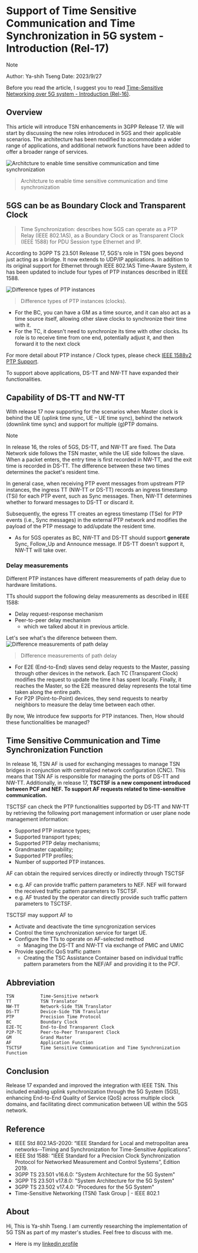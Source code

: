 # Support of Time Sensitive Communication and Time Synchronization in 5G system - Introduction (Rel-17)
>[!NOTE]
> Author: Ya-shih Tseng
> Date: 2023/9/27

Before you read the article, I suggest you to read  [Time-Sensitive Networking over 5G system - Introduction (Rel-16)](https://free5gc.org/blog/TSN/). 

## Overview
This article will introduce TSN enhancements in 3GPP Release 17. We will start by discussing the new roles introduced in 5GS and their applicable scenarios. The architecture has been modified to accommodate a wider range of applications, and additional network functions have been added to offer a broader range of services. 


![Architcture to enable time sensitive communication and time synchronization](20230927/tsn_architecture.png)
> Architcture to enable time sensitive communication and time synchronization

## 5GS can be as Boundary Clock and Transparent Clock
> Time Synchronization: describes how 5GS can operate as a PTP Relay (IEEE 802.1AS), as a Boundary Clock or as Transparent Clock (IEEE 1588) for PDU Session type Ethernet and IP.

According to 3GPP TS 23.501 Release 17, 5GS's role in TSN goes beyond just acting as a bridge. It now extends to UDP/IP applications. In addition to its original support for Ethernet through IEEE 802.1AS Time-Aware System, it has been updated to include four types of PTP instances described in IEEE 1588.

![Difference types of PTP instances](20230927/clocks.png)
> Difference types of PTP instances (clocks).

- For the BC, you can have a GM as a time source, and it can also act as a time source itself, allowing other slave clocks to synchronize their time with it.
- For the TC, it doesn't need to synchronize its time with other clocks. Its role is to receive time from one end, potentially adjust it, and then forward it to the next clock

For more detail about PTP instance / Clock types, please check [IEEE 1588v2 PTP Support](https://content.cisco.com/chapter.sjs?uri=%2Fsearchable%2Fchapter%2Fcontent%2Fen%2Fus%2Ftd%2Fdocs%2Frouters%2Fasr1000%2Fconfiguration%2Fguide%2Fchassis%2Fxe-16-5%2Fasr1000-software-config-guide-16-5%2F1588v2-ptp-asr.html.xml&query=ptp#con_1196705).


To support above applications, DS-TT and NW-TT have expanded their functionalities.

## Capability of DS-TT and NW-TT

With release 17 now supporting for the scenarios when Master clock is behind the UE (uplink time sync, UE – UE time sync), behind the network (downlink time sync) and support for multiple (g)PTP domains. 

>[!NOTE]
>In release 16, the roles of 5GS, DS-TT, and NW-TT are fixed. The Data Network side follows the TSN master, while the UE side follows the slave. When a packet enters, the entry time is first recorded in NW-TT, and the exit time is recorded in DS-TT. The difference between these two times determines the packet's resident time.

In general case, when receiving PTP event messages from upstream PTP instances, the ingress TT (NW-TT or DS-TT) records an ingress timestamp (TSi) for each PTP event, such as Sync messages. Then, NW-TT determines whether to forward messages to DS-TT or discard it.

Subsequently, the egress TT creates an egress timestamp (TSe) for PTP events (i.e., Sync messages) in the external PTP network and modifies the payload of the PTP message to add/update the resident time.

- As for 5GS operates as BC, NW-TT and DS-TT should support **generate** Sync, Follow_Up and Announce message. If DS-TT doesn't support it, NW-TT will take over.

### Delay measurements
Different PTP instances have different measurements of path delay due to hardware limitations.

TTs should support the following delay measurements as described in IEEE 1588:
- Delay request-response mechanism
- Peer-to-peer delay mechanism
  - which we talked about it in previous article.

Let's see what's the diference between them.
![Difference measurements of path delay](20230927/e2e_vs_p2p.png)
> Difference measurements of path delay
- For E2E (End-to-End) slaves send delay requests to the Master, passing through other devices in the network. Each TC (Transparent Clock) modifies the request to update the time it has spent locally. Finally, it reaches the Master, so the E2E measured delay represents the total time taken along the entire path.
- For P2P (Point-to-Point) devices, they send requests to nearby neighbors to measure the delay time between each other.

By now, We introduce few supports for PTP instances. Then, How should these functionalities be managed?
## Time Sensitive Communication and Time Synchronization Function
In release 16, TSN AF is used for exchanging messages to manage TSN bridges in conjunction with centralized network configuration (CNC). This means that TSN AF is responsible for managing the ports of DS-TT and NW-TT. Additionally, in release 17, **TSCTSF is a new component introduced between PCF and NEF. To support AF requests related to time-sensitive communication.**

TSCTSF can check the PTP functionalities supported by DS-TT and NW-TT by retrieving the following port management information or user plane node management information:
- Supported PTP instance types;
- Supported transport types;
- Supported PTP delay mechanisms;
- Grandmaster capability;
- Supported PTP profiles;
- Number of supported PTP instances.

AF can obtain the required services directly or indirectly through TSCTSF
- e.g. AF can provide traffic pattern parameters to NEF. NEF will forward the received traffic pattern parameters to TSCTSF.
- e.g. AF trusted by the operator can directly provide such traffic pattern parameters to TSCTSF.

TSCTSF may support AF to
- Activate and deactivate the time syncgronization services
- Control the time synchronization service for target UE.
- Configure the TTs to operate on AF-selected method
  - Managing the DS-TT and NW-TT via exchange of PMIC and UMIC
- Provide specific QoS traffic pattern
  - Creating the TSC Assistance Container based on individual traffic pattern parameters from the NEF/AF and providing it to the PCF.


## Abbreviation
    TSN          Time-Sensitive network
    TT           TSN Translator
    NW-TT        Network-Side TSN Translator
    DS-TT        Device-Side TSN Translator
    PTP          Precision Time Protocol
    BC           Boundary Clock
    E2E-TC       End-to-End Transparent Clock
    P2P-TC       Peer-to-Peer Transparent Clock
    GM           Grand Master
    AF           Application Function
    TSCTSF       Time Sensitive Communication and Time Synchronization Function

## Conclusion
Release 17 expanded and improved the integration with IEEE TSN. This included enabling uplink synchronization through the 5G System (5GS), enhancing End-to-End Quality of Service (QoS) across multiple clock domains, and facilitating direct communication between UE within the 5GS network.

## Reference
- IEEE Std 802.1AS-2020: “IEEE Standard for Local and metropolitan area networks--Timing and Synchronization for Time-Sensitive Applications”.
- IEEE Std 1588: “IEEE Standard for a Precision Clock Synchronization Protocol for Networked Measurement and Control Systems”, Edition 2019.
- 3GPP TS 23.501 v16.6.0: "System Architecture for the 5G System"
- 3GPP TS 23.501 v17.8.0: "System Architecture for the 5G System"
- 3GPP TS 23.502 v17.4.0: "Procedures for the 5G System"
- Time-Sensitive Networking (TSN) Task Group | - IEEE 802.1


## About
Hi, This is Ya-shih Tseng. I am currently researching the implementation of 5G TSN as part of my master's studies. Feel free to discuss with me.
- Here is my [linkedin profile](www.linkedin.com/in/yashihh-tseng)